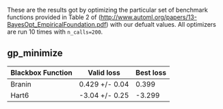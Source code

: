 These are the results got by optimizing the particular set of benchmark functions provided in Table 2 of
(http://www.automl.org/papers/13-BayesOpt_EmpiricalFoundation.pdf) with our defualt values. All optimizers are run 10 times with `n_calls=200`.

## gp_minimize


|Blackbox Function| Valid loss | Best loss |
------------------|------------|-----------|
|Branin| 0.429 +/- 0.04|0.399
|Hart6| -3.04 +/- 0.25|-3.299 
